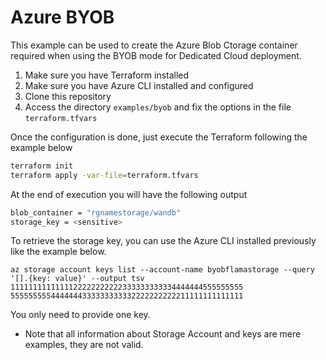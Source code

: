 # Azure BYOB

This example can be used to create the Azure Blob Ctorage container required when using the BYOB mode for Dedicated Cloud deployment.

1. Make sure you have Terraform installed
2. Make sure you have Azure CLI installed and configured
3. Clone this repository
4. Access the directory `examples/byob` and fix the options in the file `terraform.tfvars`

Once the configuration is done, just execute the Terraform following the example below

```bash
terraform init
terraform apply -var-file=terraform.tfvars
```

At the end of execution you will have the following output

```bash
blob_container = "rgnamestorage/wandb"
storage_key = <sensitive>
```

To retrieve the storage key, you can use the Azure CLI installed previously like the example below.

```basb
az storage account keys list --account-name byobflamastorage --query '[].{key: value}' --output tsv
1111111111111122222222222333333333334444444555555555
5555555554444444333333333332222222222211111111111111
```

You only need to provide one key.

* Note that all information about Storage Account and keys are mere examples, they are not valid.